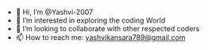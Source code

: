 - 👋 Hi, I’m @Yashvi-2007
- 👀 I’m interested in exploring the coding World 
- 💞️ I’m looking to collaborate with other respected coders
- 📫 How to reach me: yashvikansara789@gmail.com

<!---
Yashvi-2007/Yashvi-2007 is a ✨ special ✨ repository because its `README.md` (this file) appears on your GitHub profile.
You can click the Preview link to take a look at your changes.
--->
